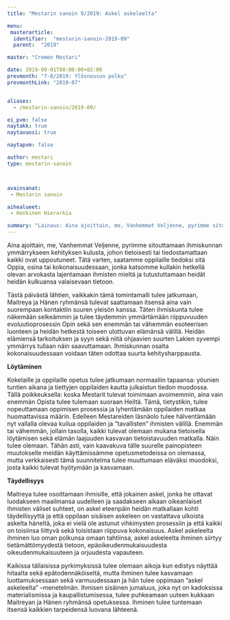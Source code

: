 ```yaml
---
title: "Mestarin sanoin 9/2019: Askel askeleelta"

menu:
 masterarticle:
  identifier:  "mestarin-sanoin-2019-09"
  parent:  "2019"

master: "Cremen Mestari"

date: 2019-09-01T00:00:00+02:00
prevmonth: "7-8/2019: Ylösnousun polku"
prevmonthLink: "2019-07"


aliases:
  - /mestarin-sanoin/2019-09/

ei_pvm: false
naytakk: true
naytavuosi: true

naytapvm: false

author: mestari
type: mestarin-sanoin



avainsanat:
 - Mestarin sanoin

aihealueet:
 - Henkinen Hierarkia

summary: "Lainaus: Aina ajoittain, me, Vanhemmat Veljenne, pyrimme sitouttamaan ihmiskunnan ymmärrykseen kehityksen kulusta, johon tietoisesti tai tiedostamattaan kaikki ovat uppoutuneet. Tätä varten, saatamme oppilaille tiedoksi sitä Oppia, osina tai kokonaisuudessaan, jonka katsomme kullakin hetkellä olevan arvokasta lajentamaan ihmisten mieltä ja tutustuttamaan heidät heidän kulkuansa valaisevaan tietoon."
---
```

<p>Aina ajoittain, me, Vanhemmat Veljenne, pyrimme sitouttamaan ihmiskunnan ymmärrykseen kehityksen kulusta, johon tietoisesti tai tiedostamattaan kaikki ovat uppoutuneet. Tätä varten, saatamme oppilaille tiedoksi sitä Oppia, osina tai kokonaisuudessaan, jonka katsomme kullakin hetkellä olevan arvokasta lajentamaan ihmisten mieltä ja tutustuttamaan heidät heidän kulkuansa valaisevaan tietoon.</p>
<p>Tästä päivästä lähtien, vaikkakin tämä tomintamalli tulee jatkumaan, Maitreya ja Hänen ryhmänsä tulevat saattamaan itsensä aina vain suorempaan kontaktiin suuren yleisön kanssa. Täten ihmiskunta tulee näkemään selkeämmin ja tulee täydemmin ymmärtämään riippuvuuden evoluutioprosessin Opin sekä sen enemmän tai vähemmän esoteerisen luonteen ja heidän hetkestä toiseen ulottuvan elämänsä välillä. Heidän elämiensä tarkoituksen ja syyn sekä niitä ohjaavien suurten Lakien syvempi ymmärrys tullaan näin saavuttamaan. Ihmiskunnan osalta kokonaisuudessaan voidaan täten odottaa suurta kehitysharppausta.</p>
<p><strong>Löytäminen</strong></p>
<p>Kokelaille ja oppilaille opetus tulee jatkumaan normaaliin tapaansa: yöunien tuntien aikana ja tiettyjen oppilaiden kautta julkaistun tiedon muodossa. Tällä poikkeuksella: koska Mestarit tulevat toimimaan avoimemmin, aina vain enemmän Opista tulee tulemaan suoraan Heiltä. Tämä, tietystikin, tulee nopeuttamaan oppimisen prosessia ja lyhentämään oppilaiden matkaa huomattavissa määrin. Edelleen Mestareiden läsnäolo tulee hälventämään nyt vallalla olevaa kuilua oppilaiden ja ”tavallisten” ihmisten välillä. Enemmän tai vähemmän, jollain tasolla, kaikki tulevat olemaan mukana tietoisella löytämisen sekä elämän laajuuden kasvavan tietoistavuuden matkalla. Näin tulee olemaan. Tähän asti, vain kaavakuva tälle suurelle painopisteen muutokselle meidän käyttämissämme opetusmetodeissa on olemassa, mutta verkkaisesti tämä suunnitelma tulee muuttumaan eläväksi muodoksi, josta kaikki tulevat hyötymään ja kasvamaan.</p>
<p><strong>Täydellisyys</strong></p>
<p>Maitreya tulee osoittamaan ihmisille, että jokainen askel, jonka he ottavat luodakseen maailmansa uudelleen ja saadakseen aikaan oikeanlaiset ihmisten väliset suhteet, on askel eteenpäin heidän matkallaan kohti täydellisyyttä ja että oppilaan sisäisen askeleen on vastattava ulkoista askelta häneltä, joka ei vielä ole astunut vihkimysten prosessiin ja että kaikki on toisiinsa liittyvä sekä toisistaan riippuva kokonaisuus. Askel askeleelta ihminen luo oman polkunsa omaan tahtiinsa, askel askeleelta ihminen siirtyy tietämättömyydestä tietoon, epäoikeudenmukaisuudesta oikeudenmukaisuuteen ja orjuudesta vapauteen.</p>
<p>Kaikissa tällaisissa pyrkimyksissä tulee olemaan aikoja kun edistys näyttää hitaalta sekä epätodennäköiseltä, mutta ihminen tulee kasvamaan luottamuksessaan sekä varmuudessaan ja hän tulee oppimaan ”askel askeleelta” –menetelmän. Ihmisen sisäinen jumaluus, joka nyt on kadoksissa materialismissa ja kaupallistumisessa, tulee puhkeamaan uuteen kukkaan Maitreyan ja Hänen ryhmänsä opetuksessa. Ihminen tulee tuntemaan itsensä kaikkien tarpeidensä luovana lähteenä.</p>